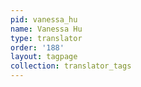 ```yaml
---
pid: vanessa_hu
name: Vanessa Hu
type: translator
order: '188'
layout: tagpage
collection: translator_tags
---
```

